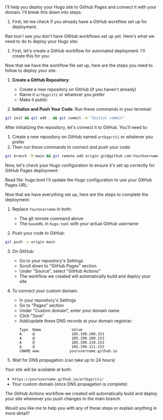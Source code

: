 I'll help you deploy your Hugo site to GitHub Pages and connect it with your domain. I'll break this down into steps:

1. First, let me check if you already have a GitHub workflow set up for deployment.

Ran tool
I see you don't have GitHub workflows set up yet. Here's what we need to do to deploy your Hugo site:

1. First, let's create a GitHub workflow for automated deployment. I'll create this for you:


Now that we have the workflow file set up, here are the steps you need to follow to deploy your site:

1. **Create a GitHub Repository**:
   - Create a new repository on GitHub (if you haven't already)
   - Name it `artbypriti` or whatever you prefer
   - Make it public

2. **Initialize and Push Your Code**:
   Run these commands in your terminal:

```bash
git init && git add . && git commit -m "Initial commit"
```
After initializing the repository, let's connect it to GitHub. You'll need to:

1. Create a new repository on GitHub named `artbypriti` or whatever you prefer
2. Then run these commands to connect and push your code:

```bash
git branch -M main && git remote add origin git@github.com:YourUsername/artbypriti.git
```
Now, let's check your Hugo configuration to ensure it's set up correctly for GitHub Pages deployment:

Read file: hugo.toml
I'll update the Hugo configuration to use your GitHub Pages URL:


Now that we have everything set up, here are the steps to complete the deployment:

1. Replace `YourUsername` in both:
   - The git remote command above
   - The `baseURL` in `hugo.toml`
   with your actual GitHub username

2. Push your code to GitHub:
```bash
git push -u origin main
```

3. On GitHub:
   - Go to your repository's Settings
   - Scroll down to "GitHub Pages" section
   - Under "Source", select "GitHub Actions"
   - The workflow we created will automatically build and deploy your site

4. To connect your custom domain:
   - In your repository's Settings
   - Go to "Pages" section
   - Under "Custom domain", enter your domain name
   - Click "Save"
   - Add/update these DNS records at your domain registrar:
     ```
     Type  Name              Value
     A     @                 185.199.108.153
     A     @                 185.199.109.153
     A     @                 185.199.110.153
     A     @                 185.199.111.153
     CNAME www              yourusername.github.io
     ```

5. Wait for DNS propagation (can take up to 24 hours)

Your site will be available at both:
- `https://yourusername.github.io/artbypriti/`
- Your custom domain (once DNS propagation is complete)

The GitHub Actions workflow we created will automatically build and deploy your site whenever you push changes to the main branch.

Would you like me to help you with any of these steps or explain anything in more detail?
